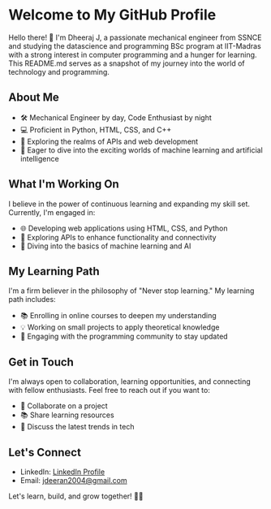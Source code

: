 # Welcome to My GitHub Profile

Hello there! 👋 I'm Dheeraj J, a passionate mechanical engineer from SSNCE and studying the datascience and programming BSc program at IIT-Madras with a strong interest in computer programming and a hunger for learning. This README.md serves as a snapshot of my journey into the world of technology and programming.

## About Me

- 🛠️ Mechanical Engineer by day, Code Enthusiast by night
- 💻 Proficient in Python, HTML, CSS, and C++
- 🚀 Exploring the realms of APIs and web development
- 🤖 Eager to dive into the exciting worlds of machine learning and artificial intelligence

## What I'm Working On

I believe in the power of continuous learning and expanding my skill set. Currently, I'm engaged in:

- 🌐 Developing web applications using HTML, CSS, and Python
- 🤝 Exploring APIs to enhance functionality and connectivity
- 🚀 Diving into the basics of machine learning and AI

## My Learning Path

I'm a firm believer in the philosophy of "Never stop learning." My learning path includes:

- 📚 Enrolling in online courses to deepen my understanding
- 💡 Working on small projects to apply theoretical knowledge
- 🧠 Engaging with the programming community to stay updated

## Get in Touch

I'm always open to collaboration, learning opportunities, and connecting with fellow enthusiasts. Feel free to reach out if you want to:

- 🤝 Collaborate on a project
- 📚 Share learning resources
- 🎉 Discuss the latest trends in tech

## Let's Connect

- LinkedIn: [LinkedIn Profile](https://www.linkedin.com/in/j-dheeraj-b30b98153/)
- Email: jdeeran2004@gmail.com

Let's learn, build, and grow together! 🚀✨
